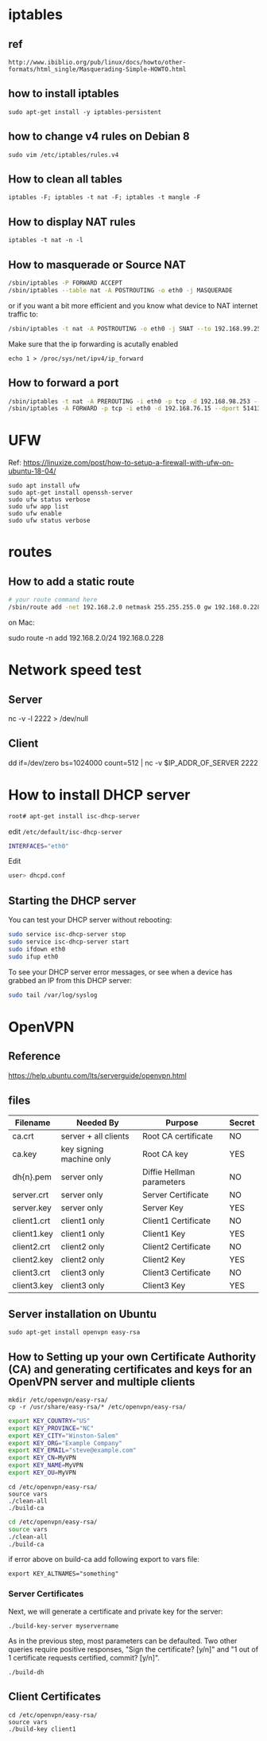 

# iptables

## ref

    http://www.ibiblio.org/pub/linux/docs/howto/other-formats/html_single/Masquerading-Simple-HOWTO.html

## how to install iptables

    sudo apt-get install -y iptables-persistent

## how to change v4 rules on Debian 8

    sudo vim /etc/iptables/rules.v4

## How to clean all tables

    iptables -F; iptables -t nat -F; iptables -t mangle -F

## How to display NAT rules

    iptables -t nat -n -l


## How to masquerade or Source NAT

```sh
/sbin/iptables -P FORWARD ACCEPT
/sbin/iptables --table nat -A POSTROUTING -o eth0 -j MASQUERADE
```
or if you want a bit more efficient and you know what device to NAT internet traffic to:
```sh
/sbin/iptables -t nat -A POSTROUTING -o eth0 -j SNAT --to 192.168.99.253
```

Make sure that the ip forwarding is acutally enabled

    echo 1 > /proc/sys/net/ipv4/ip_forward

## How to forward a port

```sh
/sbin/iptables -t nat -A PREROUTING -i eth0 -p tcp -d 192.168.98.253 --dport 51413 -j DNAT --to 192.168.76.15:51413
/sbin/iptables -A FORWARD -p tcp -i eth0 -d 192.168.76.15 --dport 51413 -j ACCEPT
```

# UFW

Ref: https://linuxize.com/post/how-to-setup-a-firewall-with-ufw-on-ubuntu-18-04/

```
sudo apt install ufw
sudo apt-get install openssh-server
sudo ufw status verbose
sudo ufw app list
sudo ufw enable
sudo ufw status verbose
```


# routes

## How to add a static route

```sh
# your route command here
/sbin/route add -net 192.168.2.0 netmask 255.255.255.0 gw 192.168.0.228
```

on Mac:

sudo route -n add 192.168.2.0/24 192.168.0.228

# Network speed test

## Server
nc -v -l 2222 > /dev/null

## Client
dd if=/dev/zero bs=1024000 count=512 | nc -v $IP_ADDR_OF_SERVER 2222


# How to install DHCP server

```sh
root# apt-get install isc-dhcp-server
```

edit `/etc/default/isc-dhcp-server`

```sh
INTERFACES="eth0"
```

Edit

```sh
user> dhcpd.conf
```

## Starting the DHCP server

You can test your DHCP server without rebooting:

```sh
sudo service isc-dhcp-server stop
sudo service isc-dhcp-server start
sudo ifdown eth0
sudo ifup eth0
```

To see your DHCP server error messages, or see when a device has grabbed an IP from this DHCP server:

```sh
sudo tail /var/log/syslog
```

# OpenVPN

## Reference

https://help.ubuntu.com/lts/serverguide/openvpn.html

## files


|Filename	|Needed By	|Purpose	|Secret|
|-----------|-----------|-----------|------|
|ca.crt	|server + all clients	|Root CA certificate	|NO|
|ca.key	|key signing machine only	|Root CA key	|YES|
|dh{n}.pem	|server only	|Diffie Hellman parameters	|NO|
|server.crt	|server only	|Server Certificate	|NO|
|server.key	|server only	|Server Key	|YES|
|client1.crt	|client1 only	|Client1 Certificate	|NO|
|client1.key	|client1 only	|Client1 Key	|YES|
|client2.crt	|client2 only	|Client2 Certificate	|NO|
|client2.key	|client2 only	|Client2 Key	|YES|
|client3.crt	|client3 only	|Client3 Certificate	|NO|
|client3.key	|client3 only	|Client3 Key	|YES|


## Server installation on Ubuntu

    sudo apt-get install openvpn easy-rsa


## How to Setting up your own Certificate Authority (CA) and generating certificates and keys for an OpenVPN server and multiple clients

    mkdir /etc/openvpn/easy-rsa/
    cp -r /usr/share/easy-rsa/* /etc/openvpn/easy-rsa/


```sh
export KEY_COUNTRY="US"
export KEY_PROVINCE="NC"
export KEY_CITY="Winston-Salem"
export KEY_ORG="Example Company"
export KEY_EMAIL="steve@example.com"
export KEY_CN=MyVPN
export KEY_NAME=MyVPN
export KEY_OU=MyVPN
```

    cd /etc/openvpn/easy-rsa/
    source vars
    ./clean-all
    ./build-ca

```sh
cd /etc/openvpn/easy-rsa/
source vars
./clean-all
./build-ca
```

if error above on build-ca add following export to vars file:

    export KEY_ALTNAMES="something"

### Server Certificates

Next, we will generate a certificate and private key for the server:

    ./build-key-server myservername

As in the previous step, most parameters can be defaulted. Two other queries require positive responses, "Sign the certificate? [y/n]" and "1 out of 1 certificate requests certified, commit? [y/n]".

    ./build-dh


## Client Certificates

    cd /etc/openvpn/easy-rsa/
    source vars
    ./build-key client1

##
